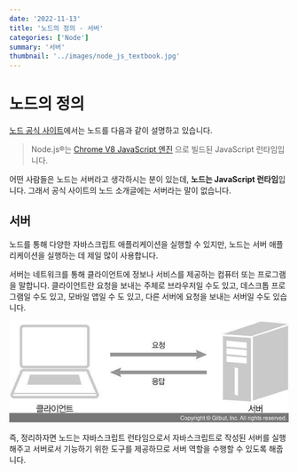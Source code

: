 ```yaml
---
date: '2022-11-13'
title: '노드의 정의 - 서버'
categories: ['Node']
summary: '서버'
thumbnail: '../images/node_js_textbook.jpg'
---
```


# 노드의 정의

[노드 공식 사이트](https://nodejs.org/ko/)에서는 노드를 다음과 같이 설명하고 있습니다.

> Node.js®는 [Chrome V8 JavaScript 엔진](https://v8.dev/)
> 으로 빌드된 JavaScript 런타임입니다.

어떤 사람들은 노드는 서버라고 생각하시는 분이 있는데, **노드는 JavaScript 런타임**입니다. 그래서 공식 사이트의 노드 소개글에는 서버라는 말이 없습니다.

## 서버

노드를 통해 다양한 자바스크립트 애플리케이션을 실행할 수 있지만, 노드는 서버 애플리케이션을 실행하는 데 제일 많이 사용합니다.

서버는 네트워크를 통해 클라이언트에 정보나 서비스를 제공하는 컴퓨터 또는 프로그램을 말합니다. 클라이언트란 요청을 보내는 주체로 브라우저일 수도 있고, 데스크톱 프로그램일 수도 있고, 모바일 앱일 수 도 있고, 다른 서버에 요청을 보내는 서버일 수도 있습니다.

<img src='./images/client_and_server.JPG'>

즉, 정리하자면 노드는 자바스크립트 런타임으로서 자바스크립트로 작성된 서버를 실행해주고 서버로서 기능하기 위한 도구를 제공하므로 서버 역할을 수행할 수 있도록 해줍니다.
